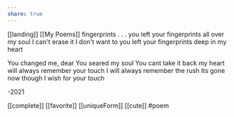 ```yaml
---
share: true
---
```

[[landing]]  [[My Poems]]
fingerprints 
.
.
.
you left your fingerprints 
  all over my soul
I can't erase it
I don't want to
you left your fingerprints
   deep in my heart

You changed me, dear
You seared my soul
   You cant 
   take it back
my heart will always remember 
   your touch
I will always remember 
   the rush
Its gone now though
I wish for your touch

-2021

[[complete]] [[favorite]] [[uniqueForm]]  [[cute]] 
#poem

